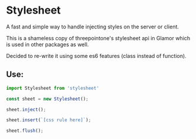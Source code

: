 # Stylesheet

A fast and simple way to handle injecting styles on the server or client.

This is a shameless copy of threepointone's stylesheet api in Glamor which is used in other packages as well.

Decided to re-write it using some es6 features (class instead of function).

## Use:

```Javascript
import Stylesheet from 'stylesheet'

const sheet = new Stylesheet();

sheet.inject();

sheet.insert(`[css rule here]`);

sheet.flush();
```
